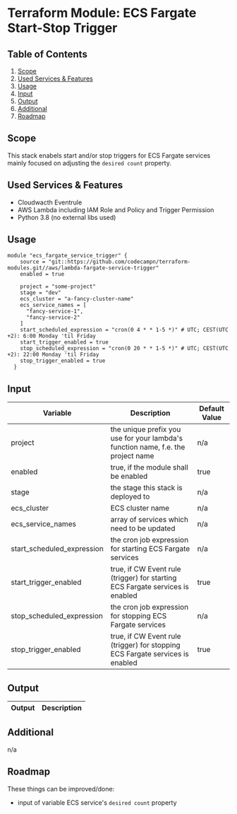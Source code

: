 # Terraform Module: ECS Fargate Start-Stop Trigger
## Table of Contents

1. [Scope](#scope)
2. [Used Services & Features](#services-and-features)
3. [Usage](#usage)
4. [Input](#input)
5. [Output](#output)
6. [Additional](#additional)
7. [Roadmap](#roadmap)
    
## Scope
This stack enabels start and/or stop triggers for ECS Fargate services mainly focused on adjusting the `desired count` property.

    
## Used Services & Features
* Cloudwacth Eventrule
* AWS Lambda including IAM Role and Policy and Trigger Permission
* Python 3.8 (no external libs used)

## Usage
```
module "ecs_fargate_service_trigger" {
    source = "git::https://github.com/codecampn/terraform-modules.git//aws/lambda-fargate-service-trigger"
    enabled = true
    
    project = "some-project"
    stage = "dev"
    ecs_cluster = "a-fancy-cluster-name"
    ecs_service_names = [
      "fancy-service-1",
      "fancy-service-2"
    ]
    start_scheduled_expression = "cron(0 4 * * 1-5 *)" # UTC; CEST(UTC +2): 6:00 Monday 'til Friday
    start_trigger_enabled = true
    stop_scheduled_expression = "cron(0 20 * * 1-5 *)" # UTC; CEST(UTC +2): 22:00 Monday 'til Friday
    stop_trigger_enabled = true
  }
```

## Input
Variable | Description | Default Value
--- | --- | ---
project | the unique prefix you use for your lambda's function name, f.e. the project name | n/a
enabled | true, if the module shall be enabled | true
stage | the stage this stack is deployed to | n/a 
ecs_cluster | ECS cluster name | n/a
ecs_service_names | array of services which need to be updated | n/a
start_scheduled_expression | the cron job expression for starting ECS Fargate services | n/a
start_trigger_enabled | true, if  CW Event rule (trigger) for starting ECS Fargate services is enabled | true
stop_scheduled_expression | the cron job expression for stopping ECS Fargate services | n/a
stop_trigger_enabled |  true, if  CW Event rule (trigger) for stopping ECS Fargate services is enabled | true

## Output
Output | Description 
--- | --- 

## Additional
n/a

## Roadmap
These things can be improved/done:
* input of variable ECS service's `desired count` property
